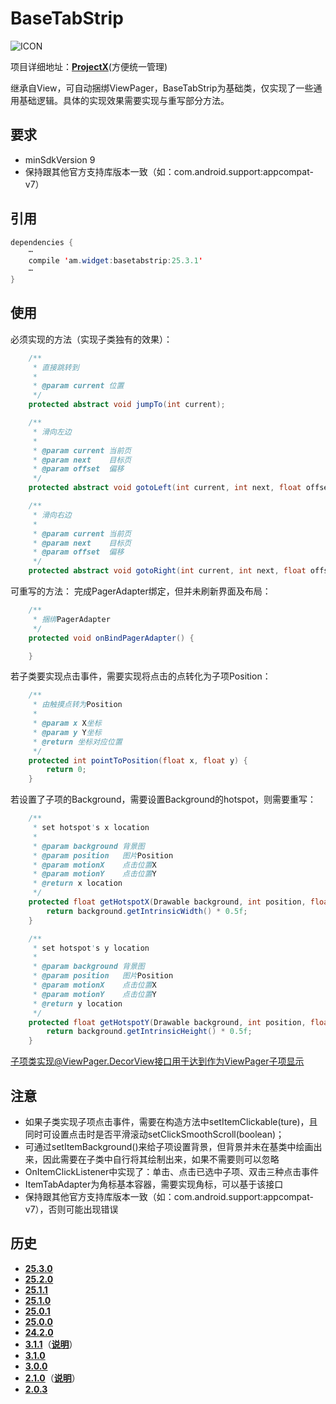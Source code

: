 # BaseTabStrip
![ICON](https://raw.githubusercontent.com/AlexMofer/ProjectX/master/basetabstrip/icon.png)

项目详细地址：[**ProjectX**](https://github.com/AlexMofer/ProjectX/tree/master/basetabstrip)(方便统一管理)

继承自View，可自动捆绑ViewPager，BaseTabStrip为基础类，仅实现了一些通用基础逻辑。具体的实现效果需要实现与重写部分方法。
## 要求
- minSdkVersion 9
- 保持跟其他官方支持库版本一致（如：com.android.support:appcompat-v7）

## 引用
```java
dependencies {
    ⋯
    compile 'am.widget:basetabstrip:25.3.1'
    ⋯
}
```
## 使用
必须实现的方法（实现子类独有的效果）：
```java
    /**
     * 直接跳转到
     *
     * @param current 位置
     */
    protected abstract void jumpTo(int current);

    /**
     * 滑向左边
     *
     * @param current 当前页
     * @param next    目标页
     * @param offset  偏移
     */
    protected abstract void gotoLeft(int current, int next, float offset);

    /**
     * 滑向右边
     *
     * @param current 当前页
     * @param next    目标页
     * @param offset  偏移
     */
    protected abstract void gotoRight(int current, int next, float offset);
```
可重写的方法：
完成PagerAdapter绑定，但并未刷新界面及布局：
```java
    /**
     * 捆绑PagerAdapter
     */
    protected void onBindPagerAdapter() {

    }
```
若子类要实现点击事件，需要实现将点击的点转化为子项Position：
```java
    /**
     * 由触摸点转为Position
     *
     * @param x X坐标
     * @param y Y坐标
     * @return 坐标对应位置
     */
    protected int pointToPosition(float x, float y) {
        return 0;
    }
```
若设置了子项的Background，需要设置Background的hotspot，则需要重写：
```java
    /**
     * set hotspot's x location
     *
     * @param background 背景图
     * @param position   图片Position
     * @param motionX    点击位置X
     * @param motionY    点击位置Y
     * @return x location
     */
    protected float getHotspotX(Drawable background, int position, float motionX, float motionY) {
        return background.getIntrinsicWidth() * 0.5f;
    }

    /**
     * set hotspot's y location
     *
     * @param background 背景图
     * @param position   图片Position
     * @param motionX    点击位置X
     * @param motionY    点击位置Y
     * @return y location
     */
    protected float getHotspotY(Drawable background, int position, float motionX, float motionY) {
        return background.getIntrinsicHeight() * 0.5f;
    }
```
子项类实现@ViewPager.DecorView接口用于达到作为ViewPager子项显示
## 注意
- 如果子类实现子项点击事件，需要在构造方法中setItemClickable(ture)，且同时可设置点击时是否平滑滚动setClickSmoothScroll(boolean)；
- 可通过setItemBackground()来给子项设置背景，但背景并未在基类中绘画出来，因此需要在子类中自行将其绘制出来，如果不需要则可以忽略
- OnItemClickListener中实现了：单击、点击已选中子项、双击三种点击事件
- ItemTabAdapter为角标基本容器，需要实现角标，可以基于该接口
- 保持跟其他官方支持库版本一致（如：com.android.support:appcompat-v7），否则可能出现错误

## 历史
- [**25.3.0**](https://bintray.com/alexmofer/maven/BaseTabStrip/25.3.0)
- [**25.2.0**](https://bintray.com/alexmofer/maven/BaseTabStrip/25.2.0)
- [**25.1.1**](https://bintray.com/alexmofer/maven/BaseTabStrip/25.1.1)
- [**25.1.0**](https://bintray.com/alexmofer/maven/BaseTabStrip/25.1.0)
- [**25.0.1**](https://bintray.com/alexmofer/maven/BaseTabStrip/25.0.1)
- [**25.0.0**](https://bintray.com/alexmofer/maven/BaseTabStrip/25.0.0)
- [**24.2.0**](https://bintray.com/alexmofer/maven/BaseTabStrip/24.2.0)
- [**3.1.1**](https://bintray.com/alexmofer/maven/BaseTabStrip/3.1.1)（[**说明**](https://github.com/AlexMofer/ProjectX/tree/master/basetabstrip/history/3.1.1)）
- [**3.1.0**](https://bintray.com/alexmofer/maven/BaseTabStrip/3.1.0)
- [**3.0.0**](https://bintray.com/alexmofer/maven/BaseTabStrip/3.0.0)
- [**2.1.0**](https://bintray.com/alexmofer/maven/BaseTabStrip/2.1.0)（[**说明**](https://github.com/AlexMofer/ProjectX/tree/master/basetabstrip/history/2.1.0)）
- [**2.0.3**](https://bintray.com/alexmofer/maven/BaseTabStrip/2.0.3)
